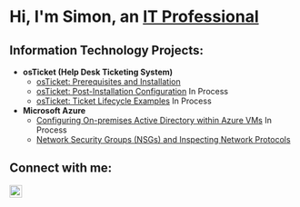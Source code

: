 <h1>Hi, I'm Simon, an <a href="https://linkedin.com/in/mcgregorsimon">IT Professional</a></h1>

<h2> Information Technology Projects:</h2>

- <b>osTicket (Help Desk Ticketing System)</b>
  - [osTicket: Prerequisites and Installation](https://github.com/mcgregorsa/osticket-prereqs)
  - [osTicket: Post-Installation Configuration](https://github.com/mcgregorsa/post-install-config) In Process
  - [osTicket: Ticket Lifecycle Examples](https://github.com/mcgregorsa/ticket-lifecycle) In Process
- <b>Microsoft Azure</b>
  - [Configuring On-premises Active Directory within Azure VMs](https://github.com/mcgregorsa/configure-ad) In Process
  - [Network Security Groups (NSGs) and Inspecting Network Protocols](https://github.com/mcgregorsa/azure-network-protocols)

<h2>Connect with me:</h2>

[<img align="left" alt="Josh | LinkedIn" width="22px" src="https://cdn.jsdelivr.net/npm/simple-icons@v3/icons/linkedin.svg" />][linkedin]

[linkedin]: https://linkedin.com/in/mcgregorsimon
